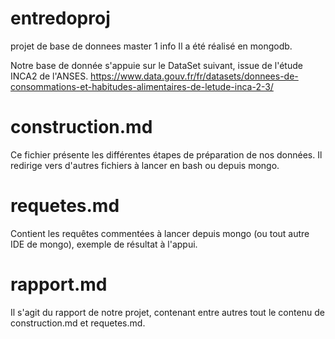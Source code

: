 # entredoproj
projet de base de donnees master 1 info
Il a été réalisé en mongodb.

Notre base de donnée s'appuie sur le DataSet suivant, issue de l'étude INCA2 de l'ANSES.
https://www.data.gouv.fr/fr/datasets/donnees-de-consommations-et-habitudes-alimentaires-de-letude-inca-2-3/

# construction.md
Ce fichier présente les différentes étapes de préparation de nos données.
Il redirige vers d'autres fichiers à lancer en bash ou depuis mongo.

# requetes.md
Contient les requêtes commentées à lancer depuis mongo (ou tout autre IDE de mongo), exemple de résultat à l'appui.

# rapport.md
Il s'agit du rapport de notre projet, contenant entre autres tout le contenu de construction.md et requetes.md.

